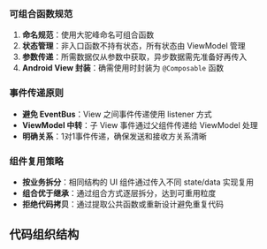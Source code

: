 
### 可组合函数规范
1. **命名规范**：使用大驼峰命名可组合函数
2. **状态管理**：非入口函数不持有状态，所有状态由 ViewModel 管理
3. **参数传递**：所需数据仅从参数中获取，异步数据需先准备好再传入
4. **Android View 封装**：确需使用时封装为 `@Composable` 函数

### 事件传递原则
- **避免 EventBus**：View 之间事件传递使用 listener 方式
- **ViewModel 中转**：子 View 事件通过父组件传递给 ViewModel 处理
- **明确关系**：1对1事件传递，确保发送和接收方关系清晰

### 组件复用策略
- **按业务拆分**：相同结构的 UI 组件通过传入不同 state/data 实现复用
- **组合优于继承**：通过组合方式逐层拆分，达到可重用粒度
- **拒绝代码拷贝**：通过提取公共函数或重新设计避免重复代码

## 代码组织结构
